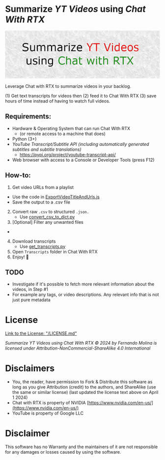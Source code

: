 # Summarize _YT Videos_ using _Chat With RTX_
![imgs/banner.png](imgs/banner.png)

Leverage Chat with RTX to summarize videos in your backlog. 

(1) Get text transcripts for videos then (2) feed it to Chat With RTX (3) save hours of time instead of having to watch full videos.

## Requirements:
* Hardware & Operating System that can run Chat With RTX
  * (or remote access to a machine that does) 
* Python (3+)
* _YouTube Transcript/Subtitle API (including automatically generated subtitles and subtitle translations)_
  * https://pypi.org/project/youtube-transcript-api/
* Web browser with access to a Console or Developer Tools (press F12)

## How-to:

1. Get video URLs from a playlist
 * Use the code in [ExportVideoTitleAndUrls.js](START_HERE/ExportVideoTitleAndUrls.js)
 * Save the output to a .csv file
2. Convert raw `.csv` to structured `.json.`
   * Use [convert_csv_to_dict.py](START_HERE/convert_csv_to_dict.py)
3. [Optional] Filter any unwanted files
 * <TODO>
4. Download transcripts
   * Use [get_transcripts.py](START_HERE/get_transcripts.py)
6. Open `Transcripts` folder in Chat With RTX
7. Enjoy! 🎉

## TODO
* Investigate if it's possible to fetch more relevant information about the videos, in Step #1
 * For example any tags, or video descriptions. Any relevant info that is not just pure metadata

# License
[Link to the License: "/LICENSE.md"](LICENSE.md)

_Summarize YT Videos using Chat With RTX © 2024 by Fernando Molina is licensed under Attribution-NonCommercial-ShareAlike 4.0 International_

# Disclaimers
* You, the reader, have permission to Fork & Distribute this software as long as you give Attribution (credit) to the authors, and ShareAlike (use the same or similar license)
(last updated the license text above on April 1 2024)
* Chat with RTX is property of NVIDIA [https://www.nvidia.com/en-us/](https://www.nvidia.com/en-us/)
* YouTube is property of Google LLC

# Disclaimer
This software has no Warranty and the maintainers of it are not responsible for any damages or losses caused by using the software.
